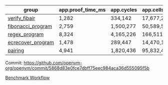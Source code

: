 | group | app.proof_time_ms | app.cycles | app.cells_used | leaf.proof_time_ms | leaf.cycles | leaf.cells_used |
| -- | -- | -- | -- | -- | -- | -- |
| [verify_fibair](https://github.com/openvm-org/openvm/blob/benchmark-results/benchmarks/verify_fibair-5868d83e0fce7dbff75eec984aca36d555095f5b.md) | 1,282 |  334,142 |  17,677,298 |- | - | - |
| [fibonacci_program](https://github.com/openvm-org/openvm/blob/benchmark-results/benchmarks/fibonacci-5868d83e0fce7dbff75eec984aca36d555095f5b.md) | 2,759 |  1,500,277 |  50,589,503 | 3,744 |  1,263,391 |  70,284,728 |
| [regex_program](https://github.com/openvm-org/openvm/blob/benchmark-results/benchmarks/regex-5868d83e0fce7dbff75eec984aca36d555095f5b.md) | 8,324 |  4,165,226 |  166,511,152 | 14,509 |  3,982,107 |  304,557,014 |
| [ecrecover_program](https://github.com/openvm-org/openvm/blob/benchmark-results/benchmarks/ecrecover-5868d83e0fce7dbff75eec984aca36d555095f5b.md) | 1,478 |  289,447 |  14,470,186 | 12,665 |  2,988,540 |  244,252,486 |
| [pairing](https://github.com/openvm-org/openvm/blob/benchmark-results/benchmarks/pairing-5868d83e0fce7dbff75eec984aca36d555095f5b.md) | 4,941 |  1,820,436 |  95,832,407 | 13,642 |  3,267,483 |  273,857,640 |


Commit: https://github.com/openvm-org/openvm/commit/5868d83e0fce7dbff75eec984aca36d555095f5b

[Benchmark Workflow](https://github.com/openvm-org/openvm/actions/runs/14205140371)
